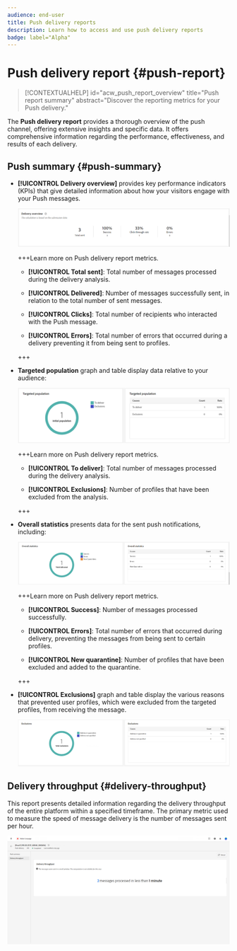 ```yaml
---
audience: end-user
title: Push delivery reports
description: Learn how to access and use push delivery reports
badge: label="Alpha" 
---
```

# Push delivery report {#push-report}

>[!CONTEXTUALHELP]
>id="acw_push_report_overview"
>title="Push report summary"
>abstract="Discover the reporting metrics for your Push delivery."

The **Push delivery report** provides a thorough overview of the push channel, offering extensive insights and specific data. It offers comprehensive information regarding the performance, effectiveness, and results of each delivery.

## Push summary {#push-summary}

* **[!UICONTROL Delivery overview]** provides key performance indicators (KPIs) that give detailed information about how your visitors engage with your Push messages.

    ![](assets/reporting_push_3.png)

    +++Learn more on Push delivery report metrics.

    * **[!UICONTROL Total sent]**: Total number of messages processed during the delivery analysis.

    * **[!UICONTROL Delivered]**: Number of messages successfully sent, in relation to the total number of sent messages.

    * **[!UICONTROL Clicks]**: Total number of recipients who interacted with the Push message.

    * **[!UICONTROL Errors]**: Total number of errors that occurred during a delivery preventing it from being sent to profiles.

    +++

* **Targeted population** graph and table display data relative to your audience:

    ![](assets/reporting_push_4.png)

    +++Learn more on Push delivery report metrics.

    * **[!UICONTROL To deliver]**: Total number of messages processed during the delivery analysis.

    * **[!UICONTROL Exclusions]**: Number of profiles that have been excluded from the analysis.

    +++

* **Overall statistics** presents data for the sent push notifications, including:

    ![](assets/reporting_push_5.png) 

    +++Learn more on Push delivery report metrics.

    * **[!UICONTROL Success]**: Number of messages processed successfully.

    * **[!UICONTROL Errors]**: Total number of errors that occurred during delivery, preventing the messages from being sent to certain profiles.

    * **[!UICONTROL New quarantine]**:  Number of profiles that have been excluded and added to the quarantine.

    +++

* **[!UICONTROL Exclusions]** graph and table display the various reasons that prevented user profiles, which were excluded from the targeted profiles, from receiving the message.

    ![](assets/reporting_push_6.png) 

## Delivery throughput {#delivery-throughput}

This report presents detailed information regarding the delivery throughput of the entire platform within a specified timeframe. The primary metric used to measure the speed of message delivery is the number of messages sent per hour.

![](assets/reporting_push_2.png)
